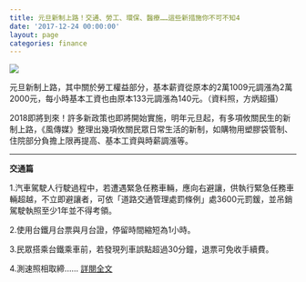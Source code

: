 ```yaml
---
title: 元旦新制上路！交通、勞工、環保、醫療……這些新措施你不可不知4
date: '2017-12-24 00:00:00'
layout: page
categories: finance
---
```


![](/finance20171224.jpg)

元旦新制上路，其中關於勞工權益部分，基本薪資從原本的2萬1009元調漲為2萬2000元，每小時基本工資也由原本133元調漲為140元。（資料照，方炳超攝）

2018即將到來！許多新政策也即將開始實施，明年元旦起，有多項攸關民生的新制上路，《風傳媒》整理出幾項攸關民眾日常生活的新制，如購物用塑膠袋管制、住院部分負擔上限再提高、基本工資與時薪調漲等。

___

**交通篇**
 
1.汽車駕駛人行駛過程中，若遭遇緊急任務車輛，應向右避讓，供執行緊急任務車輛超越，不立即避讓者，可依「道路交通管理處罰條例」處3600元罰鍰，並吊銷駕駛執照至少1年並不得考領。
 
2.使用台鐵月台票與月台證，停留時間縮短為1小時。

3.民眾搭乘台鐵乘車前，若發現列車誤點超過30分鐘，退票可免收手續費。

4.測速照相取締......
[詳閱全文](http://www.storm.mg/article/376296)